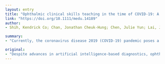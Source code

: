 ```yaml
---
layout: entry
title: "Ophthalmic clinical skills teaching in the time of COVID-19: A crisis and opportunity"
link: "https://doi.org/10.1111/medu.14189"
author:
- Shih, Kendrick Co; Chan, Jonathan Cheuk-Hung; Chen, Julie Yun; Lai, Jimmy Shiu-Ming

summary:
- "Currently, the coronavirus disease 2019 (COVID-19) pandemic poses a serious public health crisis worldwide and an immediate challenge to traditional methods of medical education. Simple ophthalmic examination techniques allow future non-ophthalmologists to make timely referrals for sight-threatening disease. Currently the Corona virus disease 2019 is a major public health crise worldwide and a challenge to conventional methods of medicine education despite advances in artificial intelligence-based diagnostics. Now, the opportune techniques allow non-Ophthalmic disease 2019 can pose a severe public health threat posed a global health crisis."

original:
- "Despite advances in artificial intelligence-based diagnostics, ophthalmic clinical skills remain an important acquisition during medical school. Simple ophthalmic examination techniques allow future non-ophthalmic physicians to make timely referrals to ophthalmologists for sight-threatening disease. Currently, the coronavirus disease 2019 (COVID-19) pandemic poses a serious public health crisis worldwide and an immediate challenge to traditional methods of medical education."
---
```



